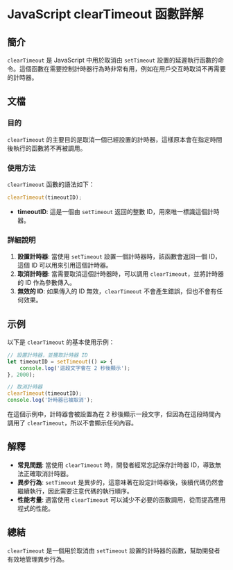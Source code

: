 <!--
Meta Description: # JavaScript clearTimeout 函數詳解 ## 簡介 `clearTimeout` 是 JavaScript 中用於取消由 `setTimeout` 設置的延遲執行函數的命令。這個函數在需要控制計時器行為時非常有用，例如在用戶交互時取消不再需要的計時器。 ## 文檔 ### 目的...
Meta Keywords: cleartimeout, settimeout, javascript, timeoutid, 設置計時器
-->

# JavaScript clearTimeout 函數詳解

## 簡介
`clearTimeout` 是 JavaScript 中用於取消由 `setTimeout` 設置的延遲執行函數的命令。這個函數在需要控制計時器行為時非常有用，例如在用戶交互時取消不再需要的計時器。

## 文檔
### 目的
`clearTimeout` 的主要目的是取消一個已經設置的計時器，這樣原本會在指定時間後執行的函數將不再被調用。

### 使用方法
`clearTimeout` 函數的語法如下：

```javascript
clearTimeout(timeoutID);
```

- **timeoutID**: 這是一個由 `setTimeout` 返回的整數 ID，用來唯一標識這個計時器。

### 詳細說明
1. **設置計時器**: 當使用 `setTimeout` 設置一個計時器時，該函數會返回一個 ID，這個 ID 可以用來引用這個計時器。
2. **取消計時器**: 當需要取消這個計時器時，可以調用 `clearTimeout`，並將計時器的 ID 作為參數傳入。
3. **無效的 ID**: 如果傳入的 ID 無效，`clearTimeout` 不會產生錯誤，但也不會有任何效果。

## 示例
以下是 `clearTimeout` 的基本使用示例：

```javascript
// 設置計時器，並獲取計時器 ID
let timeoutID = setTimeout(() => {
    console.log('這段文字會在 2 秒後顯示');
}, 2000);

// 取消計時器
clearTimeout(timeoutID);
console.log('計時器已被取消');
```

在這個示例中，計時器會被設置為在 2 秒後顯示一段文字，但因為在這段時間內調用了 `clearTimeout`，所以不會顯示任何內容。

## 解釋
- **常見問題**: 當使用 `clearTimeout` 時，開發者經常忘記保存計時器 ID，導致無法正確取消計時器。
- **異步行為**: `setTimeout` 是異步的，這意味著在設定計時器後，後續代碼仍然會繼續執行，因此需要注意代碼的執行順序。
- **性能考量**: 適當使用 `clearTimeout` 可以減少不必要的函數調用，從而提高應用程式的性能。

## 總結
`clearTimeout` 是一個用於取消由 `setTimeout` 設置的計時器的函數，幫助開發者有效地管理異步行為。